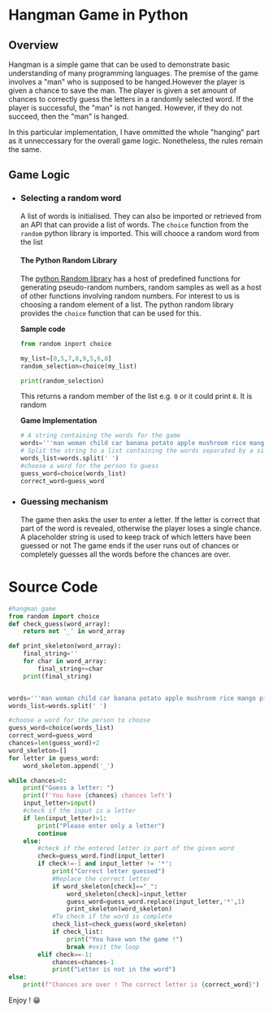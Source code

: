 # Hangman Game in Python
## Overview
Hangman is a simple game that can be used to demonstrate basic understanding of many programming languages. The premise of the game involves a "man" who is supposed to be hanged.However the player is given a chance to save the man. The player is given a set amount of chances to correctly guess the letters in a  randomly selected word. If the 
player is successful, the "man" is not hanged. However, if they do not succeed, then the "man" is hanged.

In this particular implementation, I have ommitted the whole "hanging" part as it unneccessary for the overall game logic. Nonetheless, the rules remain the same.

## Game Logic
- ### Selecting a random word
  A list of words is initialised. They can also be imported or retrieved from an API that can provide a list of words. The ``choice`` function from the ``random`` python library is imported. 
  This will chooce a random word from the list
  #### The Python Random Library
  The [python Random library](https://docs.python.org/3/library/random.html) has a host of predefined functions for generating pseudo-random numbers, random samples as well as a host of other functions involving random numbers. For interest to us is choosing a random element of a list.
  The python random library provides the ``choice`` function that can be used for this.
  
  __Sample code__
  
  ```python
  from random inport choice

  my_list=[0,5,7,8,9,5,6,8]
  random_selection=choice(my_list)

  print(random_selection)
  ```
  This returns a random member of the list e.g. ``0`` or it could print ``8``. It is random

  __Game Implementation__
  ```python
  # A string containing the words for the game
  words='''man woman child car banana potato apple mushroom rice mango pineapple coconut watermelon'''
  # Split the string to a list containing the words separated by a single space
  words_list=words.split(' ')
  #choose a word for the person to guess
  guess_word=choice(words_list)
  correct_word=guess_word
  ```
- ### Guessing mechanism
  The game then asks the user to enter a letter. If the letter is correct that part of the word is revealed, otherwise the player loses a single chance. A placeholder string is used to keep track of which letters have been guessed or not
  The game ends if the user runs out of chances or completely guesses all the words before the chances are over.

# Source Code
```python
#hangman game
from random import choice
def check_guess(word_array):
    return not '_' in word_array

def print_skeleton(word_array):
    final_string=''
    for char in word_array:
        final_string+=char
    print(final_string)


words='''man woman child car banana potato apple mushroom rice mango pineapple coconut watermelon'''
words_list=words.split(' ')

#choose a word for the person to choose
guess_word=choice(words_list)
correct_word=guess_word
chances=len(guess_word)+2
word_skeleton=[]
for letter in guess_word:
    word_skeleton.append('_')

while chances>0:
    print("Guess a letter: ")
    print(f'You have {chances} chances left')
    input_letter=input()
    #check if the input is a letter
    if len(input_letter)>1:
        print("Please enter only a letter")
        continue
    else:
        #check if the entered letter is part of the given word
        check=guess_word.find(input_letter)
        if check!=-1 and input_letter != '*':
            print("Correct letter guessed")
            #Replace the correct letter
            if word_skeleton[check]=="_":
                word_skeleton[check]=input_letter
                guess_word=guess_word.replace(input_letter,'*',1)
                print_skeleton(word_skeleton)
            #To check if the word is complete
            check_list=check_guess(word_skeleton)
            if check_list:
                print("You have won the game !")
                break #exit the loop
        elif check==-1:
            chances=chances-1
            print("Letter is not in the word")
else:
    print(f"Chances are over ! The correct letter is {correct_word}")
```

Enjoy ! :grin:
